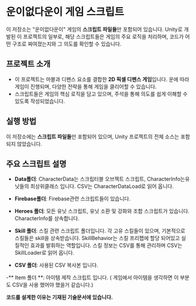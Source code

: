 # 운이없다운이 게임 스크립트

이 저장소는 "운이없다운이" 게임의 **스크립트 파일들**만 포함되어 있습니다. Unity로 개발된 이 프로젝트의 일부로, 해당 스크립트들은 게임의 주요 로직을 처리하며, 코드가 어떤 구조로 짜여졌는지와 그 의도를 확인할 수 있습니다.

## 프로젝트 소개

- 이 프로젝트는 마블과 디펜스 요소를 결합한 **2D 픽셀 디펜스 게임**입니다. 운에 따라 게임이 진행되며, 다양한 전략을 통해 게임을 클리어할 수 있습니다.
- 스크립트들은 게임의 핵심 로직을 담고 있으며, 주석을 통해 의도를 쉽게 이해할 수 있도록 작성되었습니다.

## 실행 방법

이 저장소에는 **스크립트 파일들**만 포함되어 있으며, Unity 프로젝트의 전체 소스는 포함되지 않았습니다.



## 주요 스크립트 설명

- **Data폴더**: CharacterData는 스크립터블 오브젝트 스크립트, CharacterInfo는유닛들의 최상위클래스 입니다. CSV는 CharacterDataLoad로 읽어 옵니다.


- **Firebase폴더**: Firebase관련 스크립트들이 있습니다.


- **Heroes 폴더**: 모든 유닛 스크립트, 유닛 소환 및 강화와 조합 스크립트가 있습니다. CharacterInfo를 상속합니다.


- **Skill 폴더**: 스킬 관련 스크립트 폴더입니다. 각 고유 스킬들이 있으며, 기본적으로 스킬들은 skill을 상속받습니다. SkillBehavior는 스킬 프리팹에 할당 되어있고 실질적인 효과를 발휘하는 역할입니다.
	        스킬 정보는 CSV를 통해 관리하며 CSV는 SkillLoader로 읽어 옵니다.


- **CSV 폴더**:  사용된 CSV 복사본 입니다.


-** Item 폴더 **: 아이템 제작 스크립트 입니다.  ( 게임에서 아이템을 생각하면 이 부분도 CSV을 사용 했어야 했을거 같습니다.)

 
**코드를 설계한 이유는 기재된 기술문서에 있습니다.**